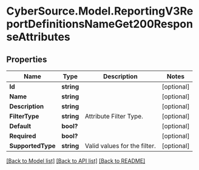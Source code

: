 # CyberSource.Model.ReportingV3ReportDefinitionsNameGet200ResponseAttributes
## Properties

Name | Type | Description | Notes
------------ | ------------- | ------------- | -------------
**Id** | **string** |  | [optional] 
**Name** | **string** |  | [optional] 
**Description** | **string** |  | [optional] 
**FilterType** | **string** | Attribute Filter Type. | [optional] 
**Default** | **bool?** |  | [optional] 
**Required** | **bool?** |  | [optional] 
**SupportedType** | **string** | Valid values for the filter. | [optional] 

[[Back to Model list]](../README.md#documentation-for-models) [[Back to API list]](../README.md#documentation-for-api-endpoints) [[Back to README]](../README.md)


